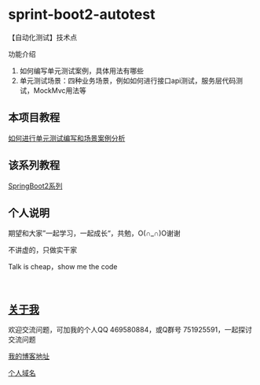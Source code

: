 # sprint-boot2-autotest

【自动化测试】技术点

功能介绍

1. 如何编写单元测试案例，具体用法有哪些
2. 单元测试场景：四种业务场景，例如如何进行接口api测试，服务层代码测试，MockMvc用法等

## 本项目教程

[如何进行单元测试编写和场景案例分析](https://blog.csdn.net/hemin1003/article/details/90214986)

## 该系列教程

[SpringBoot2系列](https://blog.csdn.net/hemin1003/article/category/8948532)


## 个人说明

期望和大家”一起学习，一起成长“，共勉，O(∩_∩)O谢谢

不讲虚的，只做实干家

Talk is cheap，show me the code

<br/>


## [关于我](http://heminit.com/about/)

欢迎交流问题，可加我的个人QQ 469580884，或Q群号 751925591，一起探讨交流问题

[我的博客地址](http://blog.csdn.net/hemin1003)

[个人域名](http://heminit.com)